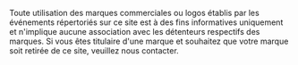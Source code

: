 <p>Toute utilisation des marques commerciales ou logos établis par les événements répertoriés sur ce site est à des fins informatives uniquement et n'implique aucune association avec les détenteurs respectifs des marques. Si vous êtes titulaire d'une marque et souhaitez que votre marque soit retirée de ce site, veuillez nous contacter.</p>
